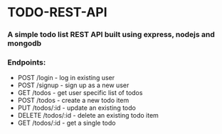 # TODO-REST-API

### A simple todo list REST API built using express, nodejs and mongodb


### Endpoints:

- POST /login - log in existing user
- POST /signup - sign up as a new user
- GET /todos - get user specific list of todos
- POST /todos - create a new todo item
- PUT /todos/:id - update an existing todo
- DELETE /todos/:id - delete an existing todo item
- GET /todos/:id - get a single todo

